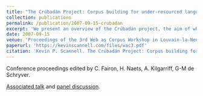 ```yaml
---
title: "The Crúbadán Project: Corpus building for under-resourced languages"
collection: publications
permalink: /publication/2007-09-15-crubadan
excerpt: 'We present an overview of the Crúbadán project, the aim of which is the creation of text corpora for a large number of under-resourced languages by crawling the web.'
date: 2007-09-15
venue: 'Proceedings of the 3rd Web as Corpus Workshop in Louvain-la-Neuve, Belgium'
paperurl: 'https://kevinscannell.com/files/wac3.pdf'
citation: 'Kevin P. Scannell. The Crúbadán Project: Corpus building for under-resourced languages. In <i>Building and Exploring Web Corpora: Proceedings of the 3rd Web as Corpus Workshop</i>, volume 4, pages 5–15, 2007.'
---
```


Conference proceedings edited by C. Fairon, H. Naets, A. Kilgarriff, G-M de Schryver.

[Associated talk](/talks/2007-09-15-talk) and [panel discussion](/talks/2007-09-16-talk).
